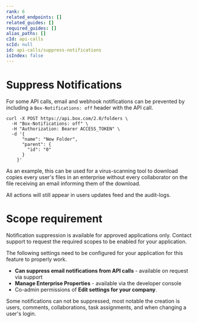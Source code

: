 ```yaml
---
rank: 6
related_endpoints: []
related_guides: []
required_guides: []
alias_paths: []
cId: api-calls
scId: null
id: api-calls/suppress-notifications
isIndex: false
---
```

# Suppress Notifications

For some API calls, email and webhook notifications can be prevented by
including a `Box-Notifications: off` header with the API call.

<Tabs>

<Tab title="cURL">

```curl
curl -X POST https://api.box.com/2.0/folders \
  -H "Box-Notifications: off" \
  -H "Authorization: Bearer ACCESS_TOKEN" \
  -d '{
      "name": "New Folder",
      "parent": {
        "id": "0"
      }
    }'
```

</Tab>

</Tabs>

As an example, this can be used for a virus-scanning tool to download copies
every user's files in an enterprise without every collaborator on the file
receiving an email informing them of the download.

All actions will still appear in users updates feed and the audit-logs.

<Message type="warning">

# Scope requirement

Notification suppression is available for approved applications only. Contact
support to request the required scopes to be enabled for your application.

The following settings need to be configured for your application for this feature
to properly work.

* **Can suppress email notifications from API calls** - available on request
  via support
* **Manage Enterprise Properties** - available via the developer console
* Co-admin permissions of **Edit settings for your company**.

</Message>

<Message type="notice">

Some notifications can not be suppressed, most notable the creation is users,
comments, collaborations, task assignments, and when changing a user's login.

</Message>
